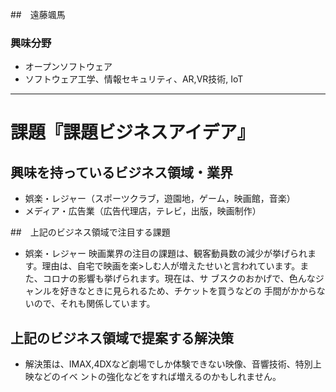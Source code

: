 ##　遠藤颯馬
### 興味分野
- オープンソフトウェア
- ソフトウェア工学、情報セキュリティ、AR,VR技術, IoT

* * *
# 課題『課題ビジネスアイデア』
## 興味を持っているビジネス領域・業界
- 娯楽・レジャー（スポーツクラブ，遊園地，ゲーム，映画館，音楽）
- メディア・広告業（広告代理店，テレビ，出版，映画制作）

##　上記のビジネス領域で注目する課題
- 娯楽・レジャー
 映画業界の注目の課題は、観客動員数の減少が挙げられます。理由は、自宅で映画を楽>しむ人が増えたせいと言われています。また、コロナの影響も挙げられます。現在は、サ
ブスクのおかげで、色んなジャンルを好きなときに見られるため、チケットを買うなどの
手間がかからないので、それも関係しています。


## 上記のビジネス領域で提案する解決策
- 解決策は、IMAX,4DXなど劇場でしか体験できない映像、音響技術、特別上映などのイベ
ントの強化などをすれば増えるのかもしれません。
